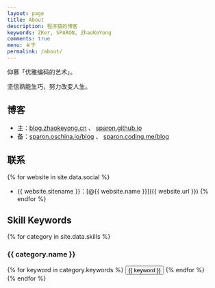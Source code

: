 ```yaml
---
layout: page
title: About
description: 程序猿的博客
keywords: ZKer, SPARON, ZhaoKeYong
comments: true
menu: 关于
permalink: /about/
---
```


仰慕「优雅编码的艺术」。

坚信熟能生巧，努力改变人生。

## 博客

* 主：[blog.zhaokeyong.cn](http://blog.zhaokeyong.cn) 、 [sparon.github.io](http://sparon.github.io)
* 备：[sparon.oschina.io/blog](http://sparon.oschina.io/blog) 、 [sparon.coding.me/blog](http://sparon.coding.me/blog)

## 联系

{% for website in site.data.social %}
* {{ website.sitename }}：[@{{ website.name }}]({{ website.url }})
{% endfor %}

## Skill Keywords

{% for category in site.data.skills %}
### {{ category.name }}
<div class="btn-inline">
{% for keyword in category.keywords %}
<button class="btn btn-outline" type="button">{{ keyword }}</button>
{% endfor %}
</div>
{% endfor %}
